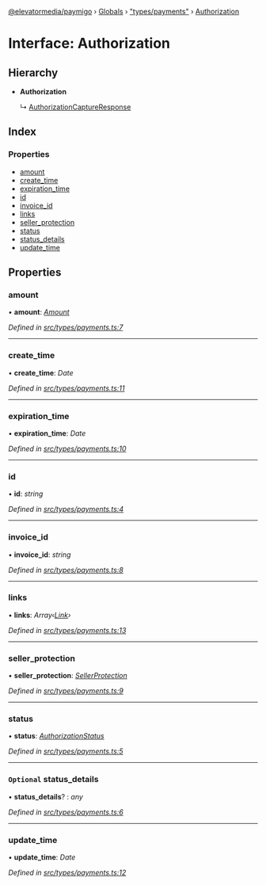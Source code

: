 [@elevatormedia/paymigo](../README.md) › [Globals](../globals.md) › ["types/payments"](../modules/_types_payments_.md) › [Authorization](_types_payments_.authorization.md)

# Interface: Authorization

## Hierarchy

-   **Authorization**

    ↳ [AuthorizationCaptureResponse](_types_payments_.authorizationcaptureresponse.md)

## Index

### Properties

-   [amount](_types_payments_.authorization.md#amount)
-   [create_time](_types_payments_.authorization.md#create_time)
-   [expiration_time](_types_payments_.authorization.md#expiration_time)
-   [id](_types_payments_.authorization.md#id)
-   [invoice_id](_types_payments_.authorization.md#invoice_id)
-   [links](_types_payments_.authorization.md#links)
-   [seller_protection](_types_payments_.authorization.md#seller_protection)
-   [status](_types_payments_.authorization.md#status)
-   [status_details](_types_payments_.authorization.md#optional-status_details)
-   [update_time](_types_payments_.authorization.md#update_time)

## Properties

### amount

• **amount**: _[Amount](_types_common_.amount.md)_

_Defined in [src/types/payments.ts:7](https://github.com/ELEVATORmedia/paymigo/blob/6591146/src/types/payments.ts#L7)_

---

### create_time

• **create_time**: _Date_

_Defined in [src/types/payments.ts:11](https://github.com/ELEVATORmedia/paymigo/blob/6591146/src/types/payments.ts#L11)_

---

### expiration_time

• **expiration_time**: _Date_

_Defined in [src/types/payments.ts:10](https://github.com/ELEVATORmedia/paymigo/blob/6591146/src/types/payments.ts#L10)_

---

### id

• **id**: _string_

_Defined in [src/types/payments.ts:4](https://github.com/ELEVATORmedia/paymigo/blob/6591146/src/types/payments.ts#L4)_

---

### invoice_id

• **invoice_id**: _string_

_Defined in [src/types/payments.ts:8](https://github.com/ELEVATORmedia/paymigo/blob/6591146/src/types/payments.ts#L8)_

---

### links

• **links**: _Array‹[Link](_types_common_.link.md)›_

_Defined in [src/types/payments.ts:13](https://github.com/ELEVATORmedia/paymigo/blob/6591146/src/types/payments.ts#L13)_

---

### seller_protection

• **seller_protection**: _[SellerProtection](_types_payments_.sellerprotection.md)_

_Defined in [src/types/payments.ts:9](https://github.com/ELEVATORmedia/paymigo/blob/6591146/src/types/payments.ts#L9)_

---

### status

• **status**: _[AuthorizationStatus](../modules/_types_payments_.md#authorizationstatus)_

_Defined in [src/types/payments.ts:5](https://github.com/ELEVATORmedia/paymigo/blob/6591146/src/types/payments.ts#L5)_

---

### `Optional` status_details

• **status_details**? : _any_

_Defined in [src/types/payments.ts:6](https://github.com/ELEVATORmedia/paymigo/blob/6591146/src/types/payments.ts#L6)_

---

### update_time

• **update_time**: _Date_

_Defined in [src/types/payments.ts:12](https://github.com/ELEVATORmedia/paymigo/blob/6591146/src/types/payments.ts#L12)_
